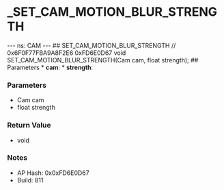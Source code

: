 # _SET_CAM_MOTION_BLUR_STRENGTH

--- ns: CAM --- ## SET_CAM_MOTION_BLUR_STRENGTH  // 0x6F0F77FBA9A8F2E6 0xFD6E0D67 void SET_CAM_MOTION_BLUR_STRENGTH(Cam cam, float strength);   ## Parameters * **cam**: * **strength**:

### Parameters
* Cam cam
* float strength

### Return Value
* void

### Notes
* AP Hash: 0x0xFD6E0D67
* Build: 811


